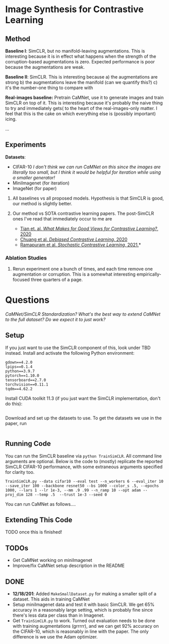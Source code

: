 # **I**mage **S**ynthes**i**s for **C**ontrastive **Le**arning

## Method
**Baseline I**: SimCLR, but no manifold-leaving augmentations. This is interesting because it is in effect what happens when the strength of the corruption-based augmentations is zero. Expected performance is poor because the augmentations are weak.

**Baseline II**: SimCLR. This is interesting because
    a) the augmentations are strong
    b) the augmentations leave the manifold (can we quantify this?)
    c) it's the number-one thing to compare with

**Real-images baseline:** Pretrain CaMNet, use it to generate images and train SimCLR on top of it. This is interesting because it's probably the naive thing to try and immediately gets( to the heart of the real-images-only matter. I feel that this is the cake on which everything else is (possibly important) icing.

...

## Experiments
**Datasets**:
 - CIFAR-10 _I don't think we can run CaMNet on this since the images are literally too small, but I think it would be helpful for iteration while using a smaller generator!_
 - MiniImagenet (for iteration)
 - ImageNet (for paper)

1. All baselines vs all proposed models. Hypothesis is that SimCLR is good, our method is slightly better.

2. Our method vs SOTA contrastive learning papers. The post-SimCLR ones I've read that immediately occur to me are
    - [Tian et. al. _What Makes for Good Views for Contrastive Learning?_, 2020](https://arxiv.org/abs/2005.10243)
    - [Chuang et al. _Debiased Contrastive Learning_. 2020](https://arxiv.org/abs/2007.00224)
    - [Ramapuram et al. _Stochastic Contrastive Learning_, 2021.](https://arxiv.org/pdf/2110.00552.pdf)*

### Ablation Studies
1. Rerun experiment one a bunch of times, and each time remove one augmentation or corruption. This is a somewhat interesting empirically-focused three quarters of a page.

# Questions
_CaMNet/SimCLR Standardization?_
_What's the best way to extend CaMNet to the full dataset? Do we expect it to just work?_

## Setup
If you just want to use the SimCLR component of this, look under TBD instead.
Install and activate the following Python environment:
```
gdown==4.2.0
lpips==0.1.4
python==3.9.7
pytorch==1.10.0
tensorboard==2.7.0
torchvision==0.11.1
tqdm==4.62.2
```
Install CUDA toolkit 11.3 (if you just want the SimCLR implementation, don't do this):
```
```

Download and set up the datasets to use. To get the datasets we use in the paper, run
```
```

## Running Code
You can run the SimCLR baseline via `python TrainSimCLR`. All command line arguments are optional. Below is the code to (mostly) replicate the reported SimCLR CIFAR-10 performance, with some extraneous arguments specified for clarity too.
```
TrainSimCLR.py --data cifar10 --eval test --n_workers 6 --eval_iter 10 --save_iter 100 --backbone resnet50 --bs 1000 --color_s .5, --epochs 1000, --lars 1 --lr 1e-3, --mm .9 .99 --n_ramp 10 --opt adam --proj_dim 128 --temp .5  --trust 1e-3 --seed 0
```
You can run CaMNet as follows....

## Extending This Code
TODO once this is finished!

## TODOs
 - Get CaMNet working on miniImagenet
 - Improve/fix CaMNet setup description in the README

## DONE
- **12/18/201**: Added `MakeSmallDataset.py` for making a smaller split of a dataset. This aids in training CaMNet
- Setup miniImagenet data and test it with basic SimCLR. We get 65% accuracy in a reasonably large setting, which is probably fine since there's less data per class than in Imagenet.
- Get `TrainSimCLR.py` to work. Turned out evaluation needs to be done with training augmentations (grrrrr), and we can get 92% accuracy on the CIFAR-10, which is reasonably in line with the paper. The only difference is we use the Adam optimizer.
